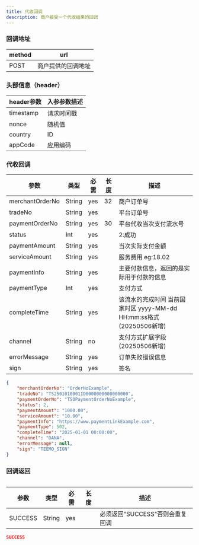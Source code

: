 ```yaml
---
title: 代收回调
description: 商户接受一个代收结果的回调
---
```


### 回调地址

| method | url                |
| ------ | ------------------ |
| POST   | 商户提供的回调地址 |


### 头部信息（header）

| header参数 | 入参参数描述 |
|----------|--------|
| timestamp | 请求时间戳  |
| nonce    | 随机值    |
| country  | ID     |
| appCode  | 应用编码   |

### 代收回调

| 参数              | 类型   | 必需 | 长度  | 描述                                               |
|-----------------| ------ | ---- |-----|--------------------------------------------------|
| merchantOrderNo | String | yes  | 32  | 商户订单号                                            |
| tradeNo         | String | yes  |     | 平台订单号                                            |
| paymentOrderNo  | String | yes  | 30  | 平台代收当次支付流水号                                      |
| status          | Int | yes  |     | 2:成功                                             |
| paymentAmount   | String | yes   |     | 当次实际支付金额                                         |
| serviceAmount   | String | yes   |     | 服务费用  eg:18.02                                   |
| paymentInfo     | String | yes   |     | 主要付款信息，返回的是实际用于付款的信息                             |
| paymentType     | Int | yes   |     | 支付方式                                             |
| completeTime    | String | yes  |     | 该流水的完成时间 当前国家时区 yyyy-MM-dd HH:mm:ss格式 (20250506新增) |
| channel         | String | no  |    | 支付方式扩展字段(20250506新增) |
| errorMessage    | String | yes  |     | 订单失败错误信息                                         |
| sign            | String | yes  |     | 签名                                               |

```json title=回调示例
{
    "merchantOrderNo": "OrderNoExample",
    "tradeNo": "TS2501010001ID0000000000000000",
    "paymentOrderNo": "TSOPaymentOrderNoExample",
    "status": 2,
    "paymentAmount": "1000.00", 
    "serviceAmount": "10.00",
    "paymentInfo": "https://www.paymentLinkExample.com",
    "paymentType": 502,
    "completeTime": "2025-01-01 00:00:00",
    "channel": "DANA",
    "errorMessage": null,
    "sign": "TEEMO_SIGN"
}
```

### 回调返回

<Table
thead={["字段", "类型", "必需", "描述"]}
tbody={[["SUCCESS", "String", "yes", '必须返回"SUCCESS"否则会重复回调']]}
/>

| 参数    | 类型   | 必需 | 长度 | 描述                            |
| ------- | ------ | ---- | ---- | ------------------------------- |
| SUCCESS | String | yes  |      | 必须返回"SUCCESS"否则会重复回调 |

```json title=回调示例
SUCCESS
```
